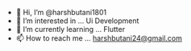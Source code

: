 - 👋 Hi, I’m @harshbutani1801
- 👀 I’m interested in ... Ui Development
- 🌱 I’m currently learning ... Flutter
- 📫 How to reach me ... harshbutani24@gmail.com

<!---
harshbutani1801/harshbutani1801 is a ✨ special ✨ repository because its `README.md` (this file) appears on your GitHub profile.
You can click the Preview link to take a look at your changes.
--->
